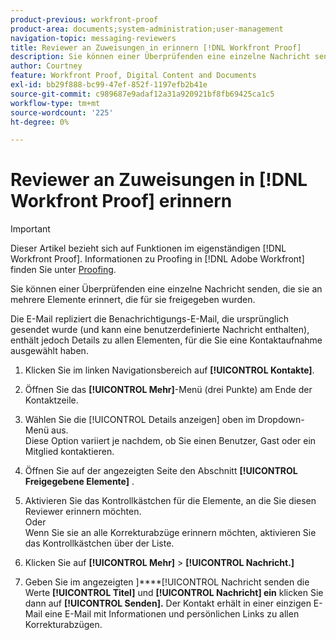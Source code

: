 ```yaml
---
product-previous: workfront-proof
product-area: documents;system-administration;user-management
navigation-topic: messaging-reviewers
title: Reviewer an Zuweisungen in erinnern [!DNL Workfront Proof]
description: Sie können einer Überprüfenden eine einzelne Nachricht senden, die sie an mehrere Elemente erinnert, die für sie freigegeben wurden.
author: Courtney
feature: Workfront Proof, Digital Content and Documents
exl-id: bb29f888-bc99-47ef-852f-1197efb2b41e
source-git-commit: c989687e9adaf12a31a920921bf8fb69425ca1c5
workflow-type: tm+mt
source-wordcount: '225'
ht-degree: 0%

---
```


# Reviewer an Zuweisungen in [!DNL Workfront Proof] erinnern

>[!IMPORTANT]
>
>Dieser Artikel bezieht sich auf Funktionen im eigenständigen [!DNL Workfront Proof]. Informationen zu Proofing in [!DNL Adobe Workfront] finden Sie unter [Proofing](../../../review-and-approve-work/proofing/proofing.md).

Sie können einer Überprüfenden eine einzelne Nachricht senden, die sie an mehrere Elemente erinnert, die für sie freigegeben wurden.

Die E-Mail repliziert die Benachrichtigungs-E-Mail, die ursprünglich gesendet wurde (und kann eine benutzerdefinierte Nachricht enthalten), enthält jedoch Details zu allen Elementen, für die Sie eine Kontaktaufnahme ausgewählt haben.

1. Klicken Sie im linken Navigationsbereich auf **[!UICONTROL Kontakte]**.
1. Öffnen Sie das **[!UICONTROL Mehr]**-Menü (drei Punkte) am Ende der Kontaktzeile.
1. Wählen Sie die [!UICONTROL Details anzeigen] oben im Dropdown-Menü aus.\
   Diese Option variiert je nachdem, ob Sie einen Benutzer, Gast oder ein Mitglied kontaktieren.
1. Öffnen Sie auf der angezeigten Seite den Abschnitt **[!UICONTROL Freigegebene Elemente]** .
1. Aktivieren Sie das Kontrollkästchen für die Elemente, an die Sie diesen Reviewer erinnern möchten.\
   Oder\
   Wenn Sie sie an alle Korrekturabzüge erinnern möchten, aktivieren Sie das Kontrollkästchen über der Liste.

1. Klicken Sie auf **[!UICONTROL Mehr]** > **[!UICONTROL Nachricht.]**

1. Geben Sie im angezeigten ]****[!UICONTROL  Nachricht senden die Werte **[!UICONTROL Titel]** und **[!UICONTROL Nachricht] ein** klicken Sie dann auf **[!UICONTROL Senden].**&#x200B; Der Kontakt erhält in einer einzigen E-Mail eine E-Mail mit Informationen und persönlichen Links zu allen Korrekturabzügen.


